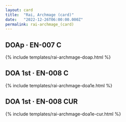 ```yaml
---
layout: card
title:  "Rai, Archmage (card)"
date:   "2022-12-26T06:00:00.000Z"
permalink: rai-archmage_(card)
---
```


## DOAp &middot; EN-007 C

{% include templates/rai-archmage-doap.html %}


## DOA 1st &middot; EN-008 C

{% include templates/rai-archmage-doa1e.html %}


## DOA 1st &middot; EN-008 CUR

{% include templates/rai-archmage-doa1e-cur.html %}
